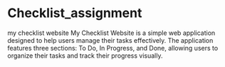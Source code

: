 # Checklist_assignment
 my checklist website
My Checklist Website is a simple web application designed to help users manage their tasks effectively. The application features three sections: To Do, In Progress, and Done, allowing users to organize their tasks and track their progress visually.
